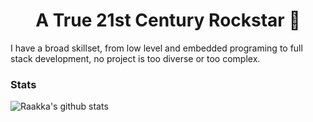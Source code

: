 <h1 align="center">A True 21st Century Rockstar 🎸</h1>

I have a broad skillset, from low level and embedded programing to full stack development, no project is too diverse or too complex.

### Stats

![Raakka's github stats](https://github-readme-stats.vercel.app/api?username=raakka&show_icons=true&theme=tokyonight)
